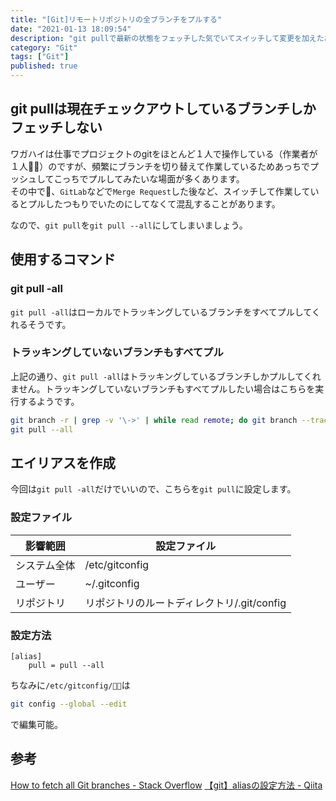 ```yaml
---
title: "[Git]リモートリポジトリの全ブランチをプルする"
date: "2021-01-13 18:09:54"
description: "git pullで最新の状態をフェッチした気でいてスイッチして変更を加えたあとで嫌な気分になることがあるのでエイリアスを設定します。"
category: "Git"
tags: ["Git"]
published: true
---
```

## git pullは現在チェックアウトしているブランチしかフェッチしない
ワガハイは仕事でプロジェクトのgitをほとんど１人で操作している（作業者が１人）のですが、頻繁にブランチを切り替えて作業しているためあっちでプッシュしてこっちでプルしてみたいな場面が多くあります。  
その中で、`GitLab`などで`Merge Request`した後など、スイッチして作業しているとプルしたつもりでいたのにしてなくて混乱することがあります。  
  
  
なので、`git pull`を`git pull --all`にしてしまいましょう。  
  
## 使用するコマンド

### git pull -all
`git pull -all`はローカルでトラッキングしているブランチをすべてプルしてくれるそうです。  
  
### トラッキングしていないブランチもすべてプル
上記の通り、`git pull -all`はトラッキングしているブランチしかプルしてくれません。トラッキングしていないブランチもすべてプルしたい場合はこちらを実行するようです。
```sh
git branch -r | grep -v '\->' | while read remote; do git branch --track "${remote#origin/}" "$remote"; done
git pull --all
```

## エイリアスを作成
今回は`git pull -all`だけでいいので、こちらを`git pull`に設定します。

### 設定ファイル
|影響範囲|設定ファイル|
|---|---|
|システム全体|/etc/gitconfig|
|ユーザー|~/.gitconfig|
|リポジトリ|リポジトリのルートディレクトリ/.git/config|

### 設定方法

```sh:/etc/gitconfig
[alias]
    pull = pull --all
```

ちなみに`/etc/gitconfig/`は
```sh
git config --global --edit
```
で編集可能。


## 参考
[How to fetch all Git branches - Stack Overflow](https://stackoverflow.com/questions/10312521/how-to-fetch-all-git-branches/21591209)
[【git】aliasの設定方法 - Qiita](https://qiita.com/chihiro/items/04813c707cc665de67c5)